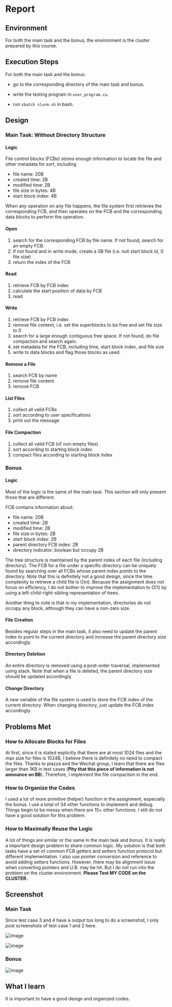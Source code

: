 # Report

## Environment

For both the main task and the bonus, the environment is the cluster prepared by this course.

## Execution Steps

For both the main task and the bonus:

- go to the corresponding directory of the main task and bonus.

- write the testing program in ``user_program.cu``.
- run ``sbatch slurm.sh`` in bash.

## Design

### Main Task: Without Directory Structure

#### Logic

File control blocks (FCBs) stores enough information to locate the file and other metadata for sort, including

- file name: 20B
- created time: 2B
- modified time: 2B
- file size in bytes: 4B
- start block index: 4B

When any operation on any file happens, the file system first retrieves the corresponding FCB, and then operates on the FCB and the corresponding data blocks to perform the operation.

#### Open

1. search for the corresponding FCB by file name. If not found, search for an empty FCB.
2. if not found and in write mode, create a 0B file (i.e. null start block id, 0 file size)
3. return the index of the FCB

#### Read

1. retrieve FCB by FCB index
2. calculate the start position of data by FCB
3. read

#### Write

1. retrieve FCB by FCB index
2. remove file content, i.e. set the superblocks to be free and set file size to 0
3. search for a large enough contiguous free space. If not found, do file compaction and search again.
4. set metadata for the FCB, including time, start block index, and file size
5. write to data blocks and flag those blocks as used.

#### Remove a File

1. search FCB by name
2. remove file content
3. remove FCB

#### List Files

1. collect all valid FCBs
2. sort according to user specifications
3. print out the message

#### File Compaction

1. collect all valid FCB (of non-empty files)
2. sort according to starting block index
3. compact files according to starting block index

### Bonus

#### Logic

Most of the logic is the same of the main task. This section will only present those that are different.

FCB contains information about:

- file name: 20B
- created time: 2B
- modified time: 2B
- file size in bytes: 2B
- start block index: 2B
- parent directory FCB index: 2B
- directory indicator: boolean but occupy 2B

The tree structure is maintained by the parent index of each file (including directory). The FCB for a file under a specific directory can be uniquely found by searching over all FCBs whose parent index points to the directory. *Note* that this is definitely not a good design, since the time complexity to retrieve a child file is O(n). Because the assignment does not focus on efficiency, I do not bother to improve the implementation to O(1) by using a left-child-right-sibling representation of trees.

Another thing to note is that in my implementation, directories do not occupy any block, although they can have a non-zero size.

#### File Creation

Besides regular steps in the main task, it also need to update the parent index to point to the current directory and increase the parent directory size accordingly.

#### Directory Deletion

An entire directory is removed using a post-order traversal, implemented using stack. Note that when a file is deleted, the parent directory size should be updated accordingly.

#### Change Directory

A new variable of the file system is used to store the FCB index of the current directory. When changing directory, just update the FCB index accordingly.

## Problems Met

### How to Allocate Blocks for Files

At first, since it is stated explicitly that there are at most 1024 files and the max size for files is 1024B, I believe there is definitely no need to compact the files. Thanks to piazza and the Wechat group, I learn that there are files larger than 1KB in test cases (**Pity that this piece of information is not announce on BB**). Therefore, I implement the file compaction in the end.

### How to Organize the Codes

I used a lot of more primitive (helper) function in the assignment, especially the bonus. I use a total of 34 other functions to implement and debug. Things begin to be messy when there are 15+ other functions. I still do not have a good solution for this problem.

### How to Maximally Reuse the Logic

A lot of things are similar or the same in the main task and bonus. It is really a important design problem to share common logic. My solution is that both tasks have a set of common FCB getters and setters function protocol but different implementation. I also use pointer conversion and reference to avoid adding setters functions. However, there may be alignment issue when converting pointers and U.B. may be hit. But I do not run into the problem on the cluster environment. **Please Test MY CODE on the CLUSTER.**

## Screenshot

### Main Task

Since test case 3 and 4 have a output too long to do a screenshot, I only post screenshots of test case 1 and 2 here.

![image](screenshots/main-1.png)

![image](screenshots\main-2.png)

### Bonus

![image](screenshots/bonus.png)

## What I learn

It is important to have a good design and organized codes.